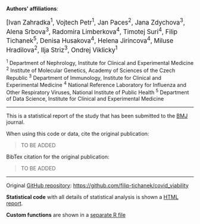 **Authors' affiliations**:

<div style="font-size: larger;">
[Ivan Zahradka<sup>1</sup>, Vojtech Petr<sup>1</sup>, Jan Paces<sup>2</sup>, Jana Zdychova<sup>3</sup>, Alena Srbova<sup>3</sup>, Radomira Limberkova<sup>4</sup>, Timotej Suri<sup>4</sup>, Filip Tichanek<sup>5</sup>, Denisa Husakova<sup>4</sup>, Helena Jirincova<sup>4</sup>, Miluse Hradilova<sup>2</sup>, Ilja Striz<sup>3</sup>, Ondrej Viklicky<sup>1</sup>
</div>

<sup>1</sup> Department of Nephrology, Institute for Clinical and Experimental Medicine
<sup>2</sup> Institute of Molecular Genetics, Academy of Sciences of the Czech Republic
<sup>3</sup> Department of Immunology, Institute for Clinical and Experimental Medicine
<sup>4</sup> National Reference Laboratory for Influenza and Other Respiratory Viruses, National Institute of Public Health
<sup>5</sup> Department of Data Science, Institute for Clinical and Experimental Medicine

---------------------------------------------------------------------------------------------------

This is a statistical report of the study that has been submitted to the [BMJ](https://www.bmj.com/) journal.

When using this code or data, cite the original publication:

> TO BE ADDED

BibTex citation for the original publication:

> TO BE ADDED

---------------------------------------------------------------------------------------------------

Original [GitHub repository](https://github.com/filip-tichanek/covid_viability): https://github.com/filip-tichanek/covid_viability

**Statistical code** with all details of statistical analysis is shown a [HTML report](https://filip-tichanek.github.io/covid_viability/).

 **Custom functions** are shown in a [separate R file](https://github.com/filip-tichanek/covid_viability/blob/main/functions.R)



